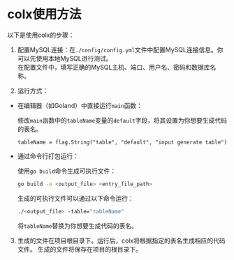 # colx使用方法

以下是使用colx的步骤：

1. 配置MySQL连接：在`./config/config.yml`文件中配置MySQL连接信息。你可以先使用本地MySQL进行测试。  
在配置文件中，填写正确的MySQL主机、端口、用户名、密码和数据库名称。

2. 运行方式：

  - 在编辑器（如Goland）中直接运行`main`函数：

    修改`main`函数中的`tableName`变量的`default`字段，将其设置为你想要生成代码的表名。

    ```
    tableName = flag.String("table", "default", "input generate table")
    ```

  - 通过命令行打包运行：

    使用`go build`命令生成可执行文件：

    ```bash
    go build -o <output_file> <entry_file_path>
    ```

    生成的可执行文件可以通过以下命令运行：

    ```bash
    ./<output_file> -table="tableName"
    ```

    将`tableName`替换为你想要生成代码的表名。

3. 生成的文件在项目根目录下。运行后，colx将根据指定的表名生成相应的代码文件。 生成的文件将保存在项目的根目录下。